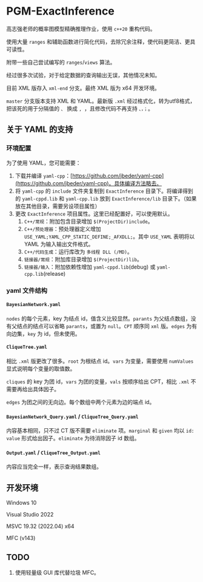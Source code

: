 # PGM-ExactInference

高志强老师的概率图模型精确推理作业，使用 `c++20` 重构代码。

使用大量 `ranges` 和辅助函数进行简化代码，去除冗余注释，使代码更简洁、更具可读性。

附带一些自己尝试编写的 `ranges`/`views` 算法。

经过很多次试验，对于给定数据的查询输出无误，其他情况未知。

目前 XML 版存入 `xml-end` 分支。最终 XML 版为 x64 开发环境。

`master` 分支版本支持 XML 和 YAML。最新版 `.xml` 经过格式化，转为utf8格式，把该死的用于分隔值的 `、` 换成 `, `，且修改代码不再支持 `、，；`。

## 关于 YAML 的支持

### 环境配置

为了使用 YAML，您可能需要：

1. 下载并编译 `yaml-cpp`：[https://github.com/jbeder/yaml-cpp](https://github.com/jbeder/yaml-cpp)。具体编译方法略去。
2. 将 `yaml-cpp` 的 `include` 文件夹复制到 `ExactInference` 目录下。将编译得到的 `yaml-cppd.lib` 和 `yaml-cpp.lib` 放到 `ExactInference/lib` 目录下。（如果放在其他目录，需要另设项目属性）
3. 更改 `ExactInference` 项目属性。这里已经配置好，可以使用默认。
   1. `C++/常规`：附加包含目录增加 `$(ProjectDir)include`。
   2. `C++/预处理器`：预处理器定义增加 `USE_YAML;YAML_CPP_STATIC_DEFINE;_AFXDLL;`。其中 `USE_YAML` 表明将以 YAML 为输入输出文件格式。
   3. `C++/代码生成`：运行库改为 `多线程 DLL (/MD)`。
   4. `链接器/常规`：附加库目录增加 `$(ProjectDir)lib`。
   5. `链接器/输入`：附加依赖性增加 `yaml-cppd.lib`(debug) 或 `yaml-cpp.lib`(release)

### yaml 文件结构

#### `BayesianNetwork.yaml`

`nodes` 的每个元素，key 为结点 id，值含义比较显然。`parants` 为父结点数组，没有父结点的结点可以省略 `parants`，或置为 `null`。`CPT` 顺序同 `xml` 版。`edges` 为有向边集，`key` 为 id，但未使用。

#### `CliqueTree.yaml`

相比 `.xml` 版更改了很多。`root` 为根结点 id。`vars` 为变量，需要使用 `numValues` 显式说明每个变量的取值数。

`cliques` 的 key 为团 id，`vars` 为团的变量，`vals` 按顺序给出 CPT，相比 `.xml` 不需要再给出具体因子。

`edges` 为团之间的无向边。每个数组中两个元素为边的端点 id。

#### `BayesianNetwork_Query.yaml` / `CliqueTree_Query.yaml`

内容基本相同，只不过 CT 版不需要 `eliminate` 项。`marginal` 和 `given` 均以 `id: value` 形式给出因子。`eliminate` 为待消除因子 id 数组。

#### `Output.yaml` / `CliqueTree_Output.yaml`

内容应当完全一样，表示查询结果数组。

## 开发环境

Windows 10

Visual Studio 2022

MSVC 19.32 (2022.04) x64

MFC (v143)

## TODO

1. 使用轻量级 GUI 库代替垃圾 MFC。